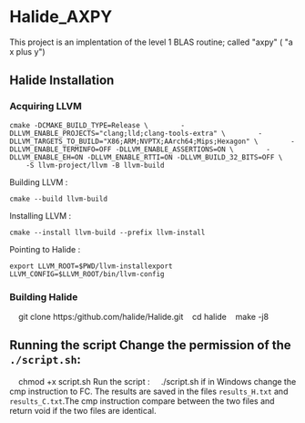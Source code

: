 # Halide_AXPY
This project is an implentation of the level 1 BLAS routine; called "axpy" ( "a x plus y")

## Halide Installation
### Acquiring LLVM

```cmake -DCMAKE_BUILD_TYPE=Release \        -DLLVM_ENABLE_PROJECTS="clang;lld;clang-tools-extra" \        -DLLVM_TARGETS_TO_BUILD="X86;ARM;NVPTX;AArch64;Mips;Hexagon" \        -DLLVM_ENABLE_TERMINFO=OFF -DLLVM_ENABLE_ASSERTIONS=ON \        -DLLVM_ENABLE_EH=ON -DLLVM_ENABLE_RTTI=ON -DLLVM_BUILD_32_BITS=OFF \        -S llvm-project/llvm -B llvm-build```

Building LLVM : 

```cmake --build llvm-build```

Installing LLVM :

```cmake --install llvm-build --prefix llvm-install```

Pointing to Halide :

```export LLVM_ROOT=$PWD/llvm-installexport LLVM_CONFIG=$LLVM_ROOT/bin/llvm-config```

### Building Halide
    git clone https:/github.com/halide/Halide.git    
    cd halide    
    make -j8
## Running the script Change the permission of the `./script.sh`:
    chmod +x script.sh
Run the script :
    ./script.sh
if in Windows change the cmp instruction to FC. The results are saved in the files `results_H.txt` and `results_C.txt`.The cmp instruction compare between the two files and return void if the two files are identical. 
